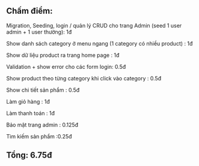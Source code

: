 ## Chấm điểm:

Migration, Seeding, login / quản lý  CRUD cho trang Admin (seed 1 user admin + 1 user thường): 1đ

Show danh sách category ở menu ngang (1 category có nhiều product) : 1đ

Show dữ liệu product ra trang home page : 1đ

Validation + show error cho các form login: 0.5đ

Show product theo từng category khi click vào category : 0.5đ

Show chi tiết sản phẩm : 0.5đ

Làm giỏ hàng : 1đ

Làm thanh toán : 1đ

Bảo mật trang admin : 0.125đ

Tìm kiếm sản phẩm :0.25đ

## Tổng: 6.75đ
